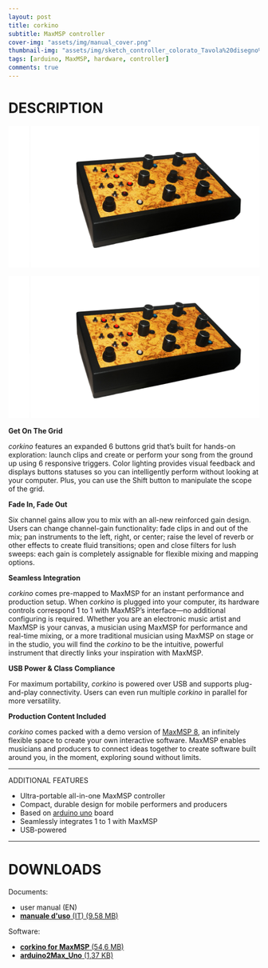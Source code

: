 ```yaml
---
layout: post
title: corkino
subtitle: MaxMSP controller
cover-img: "assets/img/manual_cover.png"
thumbnail-img: "assets/img/sketch_controller_colorato_Tavola%20disegno%201.png"
tags: [arduino, MaxMSP, hardware, controller]
comments: true
---
```


# DESCRIPTION

<img src= "https://github.com/Velitch/velitch/blob/main/assets/img/corkino.jpg">

![alt-text](https://github.com/Velitch/velitch/blob/main/assets/img/corkino.jpg "Titolo")


**Get On The Grid**

_corkino_ features an expanded 6 buttons grid that’s built for hands-on exploration: launch clips and create or perform your song from the ground up using 6 responsive triggers. Color lighting provides visual feedback and displays buttons statuses so you can intelligently perform without looking at your computer. Plus, you can use the Shift button to manipulate the scope of the grid.

**Fade In, Fade Out**

Six channel gains allow you to mix with an all-new reinforced gain design. Users can change channel-gain functionality: fade clips in and out of the mix; pan instruments to the left, right, or center; raise the level of reverb or other effects to create fluid transitions; open and close filters for lush sweeps: each gain is completely assignable for flexible mixing and mapping options.

**Seamless Integration**

_corkino_ comes pre-mapped to MaxMSP for an instant performance and production setup. When _corkino_ is plugged into your computer, its hardware controls correspond 1 to 1 with MaxMSP’s interface—no additional configuring is required. Whether you are an electronic music artist and MaxMSP is your canvas, a musician using MaxMSP for performance and real-time mixing, or a more traditional musician using MaxMSP on stage or in the studio, you will find the _corkino_ to be the intuitive, powerful instrument that directly links your inspiration with MaxMSP.

**USB Power & Class Compliance**

For maximum portability, _corkino_ is powered over USB and supports plug-and-play connectivity. Users can even run multiple _corkino_ in parallel for more versatility.

**Production Content Included**

_corkino_ comes packed with a demo version of [MaxMSP 8](https://cycling74.com), an infinitely flexible space to create your own interactive software. MaxMSP enables musicians and producers to connect ideas together to create software built around you, in the moment, exploring sound without limits.

______________

ADDITIONAL FEATURES

- Ultra-portable all-in-one MaxMSP controller
- Compact, durable design for mobile performers and producers
- Based on [arduino uno](https://store.arduino.cc/products/arduino-uno-rev3/) board
- Seamlessly integrates 1 to 1 with MaxMSP
- USB-powered

______________

# DOWNLOADS

Documents:

  - user manual (EN)
  - [**manuale d'uso** (IT) (9.58 MB)](https://github.com/Velitch/BN_Musica_Elettronica/blob/main/IIBN/COME-04-elettroacustica-IIBN/corkino/corkino_user_manual.pdf)

Software:

  - [**corkino for MaxMSP** (54,6 MB)](https://github.com/Velitch/BN_Musica_Elettronica/tree/main/IIBN/COME-04-elettroacustica-IIBN/corkino/maxmsp)
  - [**arduino2Max_Uno** (1,37 KB)](https://github.com/Velitch/BN_Musica_Elettronica/tree/main/IIBN/COME-04-elettroacustica-IIBN/corkino/arduino/Arduino2Max_Uno)
